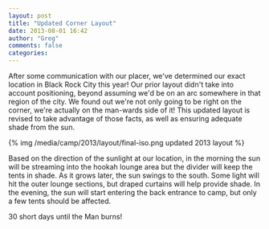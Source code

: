 ```yaml
---
layout: post
title: "Updated Corner Layout"
date: 2013-08-01 16:42
author: "Greg"
comments: false
categories: 
---
```

After some communication with our placer, we've determined our exact location in Black Rock City this year!
Our prior layout didn't take into account positioning, beyond assuming we'd be on an arc somewhere in that region of the city.
We found out we're not only going to be right on the corner, we're actually on the man-wards side of it!
This updated layout is revised to take advantage of those facts, as well as ensuring adequate shade from the sun.

{% img /media/camp/2013/layout/final-iso.png updated 2013 layout %}

Based on the direction of the sunlight at our location, in the morning the sun will be streaming into the hookah lounge area but the divider will keep the tents in shade.
As it grows later, the sun swings to the south.
Some light will hit the outer lounge sections, but draped curtains will help provide shade.
In the evening, the sun will start entering the back entrance to camp, but only a few tents should be affected.

30 short days until the Man burns!
